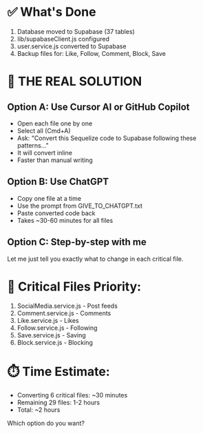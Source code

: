 # ✅ What's Done
1. Database moved to Supabase (37 tables)
2. lib/supabaseClient.js configured
3. user.service.js converted to Supabase
4. Backup files for: Like, Follow, Comment, Block, Save

# 🎯 THE REAL SOLUTION

## Option A: Use Cursor AI or GitHub Copilot
- Open each file one by one
- Select all (Cmd+A)
- Ask: "Convert this Sequelize code to Supabase following these patterns..."
- It will convert inline
- Faster than manual writing

## Option B: Use ChatGPT
- Copy one file at a time
- Use the prompt from GIVE_TO_CHATGPT.txt
- Paste converted code back
- Takes ~30-60 minutes for all files

## Option C: Step-by-step with me
Let me just tell you exactly what to change in each critical file.

# 📝 Critical Files Priority:
1. SocialMedia.service.js - Post feeds
2. Comment.service.js - Comments
3. Like.service.js - Likes
4. Follow.service.js - Following
5. Save.service.js - Saving
6. Block.service.js - Blocking

# ⏱️ Time Estimate:
- Converting 6 critical files: ~30 minutes
- Remaining 29 files: 1-2 hours
- Total: ~2 hours

Which option do you want?
